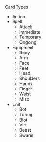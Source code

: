 Card Types

- Action
- Spell
  * Attack
  * Immediate
  * Temporary
  * Ongoing
- Equipment
  * Body
  * Arm
  * Face
  * Feet
  * Head
  * Shoulders
  * Hands
  * Finger
  * Waist
  * Misc
- Unit
  * Bot
  * Turing
  * Biot
  * Virt
  * Beast
  * Swarm